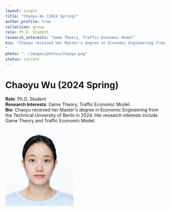 ```yaml
---
layout: single
title: "Chaoyu Wu (2024 Spring)"
author_profile: true
collection: group
role: Ph.D. Student
research_interests: "Game Theory, Traffic Economic Model"
bio: "Chaoyu received her Master's degree in Economic Engineering from the Technical University of Berlin in 2024. Her research interests include Game Theory and Traffic Economic Model.
"
photo: "../images/photos/Chaoyu.png"
status: current
---
```


# Chaoyu Wu (2024 Spring)

**Role**: Ph.D. Student  
**Research Interests**: Game Theory, Traffic Economic Model.  
**Bio**: Chaoyu received her Master's degree in Economic Engineering from the Technical University of Berlin in 2024. Her research interests include Game Theory and Traffic Economic Model.

![Chaoyu Wu](../images/photos/Chaoyu.png)

